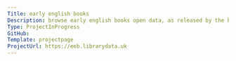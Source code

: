 ```yaml
---
Title: early english books
Description: browse early english books open data, as released by the bodleian libraries.
Type: ProjectInProgress
GitHub: 
Template: projectpage
ProjectUrl: https://eeb.librarydata.uk
---
```


